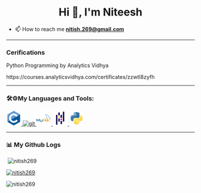 <h1 align="center">Hi 👋, I'm Niteesh</h1>
<!-- <h3 align="left">👨‍💻 I'm a Production Engineering Undergraduate at SGGSIE&T Nanded</h3> -->

- 📫 How to reach me **nitish.269@gmail.com**
<hr>
<h3 align="left">Cerifications</h3>
<p align="left" >
Python Programming by Analytics Vidhya
</p>
<p align="left" >
  https://courses.analyticsvidhya.com/certificates/zzwtl8zyfh
</p>
<hr>

<h3 align="left">🛠⚙My Languages and Tools:</h3>

<p align="left" > <a href="https://www.cprogramming.com/" target="_blank" rel="noreferrer"> <img src="https://raw.githubusercontent.com/devicons/devicon/master/icons/c/c-original.svg" alt="c" width="40" height="40"/> </a> <a href="https://git-scm.com/" target="_blank" rel="noreferrer"> <img src="https://www.vectorlogo.zone/logos/git-scm/git-scm-icon.svg" alt="git" width="40" height="40"/> </a> <a href="https://www.mysql.com/" target="_blank" rel="noreferrer"> <img src="https://raw.githubusercontent.com/devicons/devicon/master/icons/mysql/mysql-original-wordmark.svg" alt="mysql" width="40" height="40"/> </a> <a href="https://pandas.pydata.org/" target="_blank" rel="noreferrer"> <img src="https://raw.githubusercontent.com/devicons/devicon/2ae2a900d2f041da66e950e4d48052658d850630/icons/pandas/pandas-original.svg" alt="pandas" width="40" height="40"/> </a> <a href="https://www.python.org" target="_blank" rel="noreferrer"> <img src="https://raw.githubusercontent.com/devicons/devicon/master/icons/python/python-original.svg" alt="python" width="40" height="40"/> </a> </p>
<hr>
<h3 align="left">📊 My Github Logs</h3>

<p>&nbsp;<img align="center" src="https://github-readme-stats.vercel.app/api?username=nitish269&show_icons=true&locale=en" alt="nitish269" /></p>

<p align="left"> <a href="https://github.com/ryo-ma/github-profile-trophy"><img src="https://github-profile-trophy.vercel.app/?username=nitish269" alt="nitish269" /></a> </p>

<p align="left"> <img src="https://komarev.com/ghpvc/?username=nitish269&label=Profile%20views&color=0e75b6&style=flat" alt="nitish269" /> </p>
